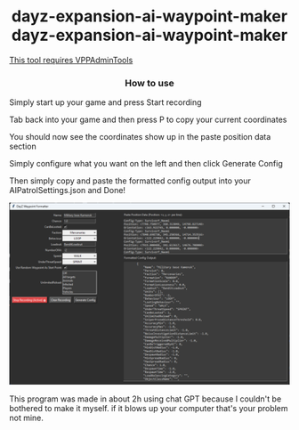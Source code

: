 <h1 align="center">dayz-expansion-ai-waypoint-maker dayz-expansion-ai-waypoint-maker</h1>

[This tool requires VPPAdminTools](https://steamcommunity.com/sharedfiles/filedetails/?id=1828439124)

<h3 align="center">How to use</h3>

Simply start up your game and press Start recording

Tab back into your game and then press P to copy your current coordinates

You should now see the coordinates show up in the paste position data section

Simply configure what you want on the left and then click Generate Config

Then simply copy and paste the formatted config output into your AIPatrolSettings.json and Done!


![Example App Screenshot](Screenshot.png)

This program was made in about 2h using chat GPT because I couldn't be bothered to make it myself. if it blows up your computer that's your problem not mine.
